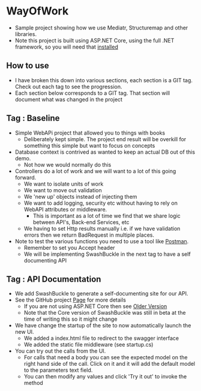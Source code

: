 # WayOfWork

- Sample project showing how we use Mediatr, Structuremap and other libraries.
- Note this project is built using ASP.NET Core, using the full .NET framework, so you will need that [installed](https://www.asp.net/core)

## How to use

- I have broken this down into various sections, each section is a GIT tag. Check out each tag to see the progression.
- Each section below corresponds to a GIT tag. That section will document what was changed in the project

## Tag : Baseline

- Simple WebAPi project that allowed you to things with books
    - Deliberately kept simple. The project end result will be overkill for something this simple but want to focus on concepts
- Database context is contrived as wanted to keep an actual DB out of this demo.
    - Not how we would normally do this
- Controllers do a lot of work and we will want to a lot of this going forward.
    - We want to isolate units of work
    - We want to move out validation
    - We 'new up' objects instead of injecting them
    - We want to add logging, security etc without having to rely on WebAPI attributes or middleware.
        - This is important as a lot of time we find that we share logic between API's, Back-end Services, etc
    - We having to set Http results manually i.e. if we have validation errors then we return BadRequest in multiple places.
- Note to test the various functions you need to use a tool like [Postman](https://www.getpostman.com/).
    - Remember to set you Accept header
    - We will be implementing SwashBuckle in the next tag to have a self documenting API

## Tag : API Documentation
- We add SwashBuckle to generate a self-documenting site for our API.
- See the GitHub project [Page](https://github.com/domaindrivendev/Swashbuckle.AspNetCore) for more details
    - If you are not using ASP.NET Core then see [Older Version](https://github.com/domaindrivendev/Swashbuckle)
    - Note that the Core version of SwashBuckle was still in beta at the time of writing this so it might change
- We have change the startup of the site to now automatically launch the new UI.
    - We added a index.html file to redirect to the swagger interface
    - We added the static file middleware (see startup.cs)
- You can try out the calls from the UI.
    - For calls that need a body you can see the expected model on the right hand side of the call. Click on it and it will add the default model to the parameters text field.
    - You can then modify any values and click 'Try it out' to invoke the method

